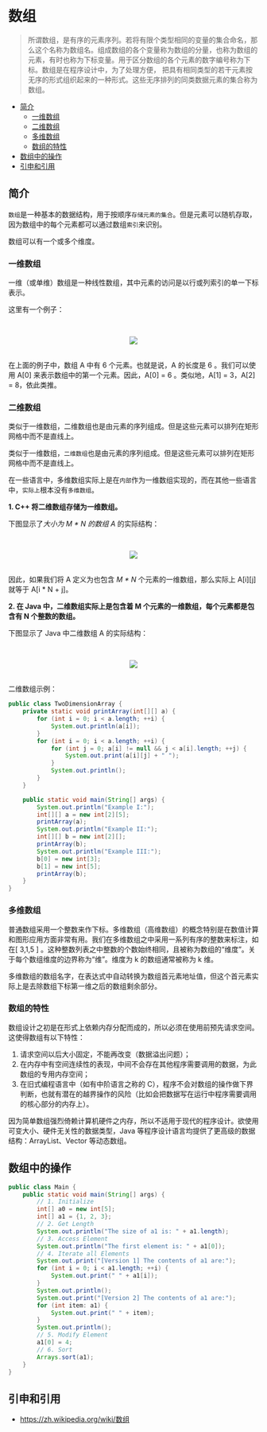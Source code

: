 # 数组

> 所谓数组，是有序的元素序列。若将有限个类型相同的变量的集合命名，那么这个名称为数组名。组成数组的各个变量称为数组的分量，也称为数组的元素，有时也称为下标变量。用于区分数组的各个元素的数字编号称为下标。数组是在程序设计中，为了处理方便， 把具有相同类型的若干元素按无序的形式组织起来的一种形式。这些无序排列的同类数据元素的集合称为数组。

<!-- TOC depthFrom:2 depthTo:3 -->

- [简介](#简介)
    - [一维数组](#一维数组)
    - [二维数组](#二维数组)
    - [多维数组](#多维数组)
    - [数组的特性](#数组的特性)
- [数组中的操作](#数组中的操作)
- [引申和引用](#引申和引用)

<!-- /TOC -->

## 简介

`数组`是一种基本的数据结构，用于按顺序`存储元素的集合`。但是元素可以随机存取，因为数组中的每个元素都可以通过数组`索引`来识别。

数组可以有一个或多个维度。

### 一维数组

一维（或单维）数组是一种线性数组，其中元素的访问是以行或列索引的单一下标表示。

这里有一个例子：

<br><div align="center"><img src="http://dunwu.test.upcdn.net/images/data-structure/array/一维数组.png"/></div><br>

在上面的例子中，数组 A 中有 6 个元素。也就是说，A 的长度是 6 。我们可以使用 A[0] 来表示数组中的第一个元素。因此，A[0] = 6 。类似地，A[1] = 3，A[2] = 8，依此类推。

### 二维数组

类似于一维数组，二维数组也是由元素的序列组成。但是这些元素可以排列在矩形网格中而不是直线上。

类似于一维数组，`二维数组`也是由元素的序列组成。但是这些元素可以排列在矩形网格中而不是直线上。

在一些语言中，多维数组实际上是在`内部`作为一维数组实现的，而在其他一些语言中，`实际上`根本没有`多维数组`。

**1. C++ 将二维数组存储为一维数组。**

下图显示了*大小为 M \* N 的数组 A* 的实际结构：

<br><div align="center"><img src="http://dunwu.test.upcdn.net/images/data-structure/array/C++二维数组.png"/></div><br>

因此，如果我们将 A 定义为也包含 _M \* N_ 个元素的一维数组，那么实际上 A[i][j] 就等于 A[i * N + j]。

**2. 在 Java 中，二维数组实际上是包含着 M 个元素的一维数组，每个元素都是包含有 N 个整数的数组。**

下图显示了 Java 中二维数组 A 的实际结构：

<br><div align="center"><img src="http://dunwu.test.upcdn.net/images/data-structure/array/JAVA二维数组.png"/></div><br>

二维数组示例：

```java
public class TwoDimensionArray {
    private static void printArray(int[][] a) {
        for (int i = 0; i < a.length; ++i) {
            System.out.println(a[i]);
        }
        for (int i = 0; i < a.length; ++i) {
            for (int j = 0; a[i] != null && j < a[i].length; ++j) {
                System.out.print(a[i][j] + " ");
            }
            System.out.println();
        }
    }

    public static void main(String[] args) {
        System.out.println("Example I:");
        int[][] a = new int[2][5];
        printArray(a);
        System.out.println("Example II:");
        int[][] b = new int[2][];
        printArray(b);
        System.out.println("Example III:");
        b[0] = new int[3];
        b[1] = new int[5];
        printArray(b);
    }
}
```

### 多维数组

普通数组采用一个整数来作下标。多维数组（高维数组）的概念特别是在数值计算和图形应用方面非常有用。我们在多维数组之中采用一系列有序的整数来标注，如在[ 3,1,5 ] 。这种整数列表之中整数的个数始终相同，且被称为数组的“维度”。关于每个数组维度的边界称为“维”。维度为 k 的数组通常被称为 k 维。

多维数组的数组名字，在表达式中自动转换为数组首元素地址值，但这个首元素实际上是去除数组下标第一维之后的数组剩余部分。

### 数组的特性

数组设计之初是在形式上依赖内存分配而成的，所以必须在使用前预先请求空间。这使得数组有以下特性：

1. 请求空间以后大小固定，不能再改变（数据溢出问题）；
2. 在内存中有空间连续性的表现，中间不会存在其他程序需要调用的数据，为此数组的专用内存空间；
3. 在旧式编程语言中（如有中阶语言之称的 C），程序不会对数组的操作做下界判断，也就有潜在的越界操作的风险（比如会把数据写在运行中程序需要调用的核心部分的内存上）。

因为简单数组强烈倚赖计算机硬件之内存，所以不适用于现代的程序设计。欲使用可变大小、硬件无关性的数据类型，Java 等程序设计语言均提供了更高级的数据结构：ArrayList、Vector 等动态数组。

## 数组中的操作

```java
public class Main {
    public static void main(String[] args) {
        // 1. Initialize
        int[] a0 = new int[5];
        int[] a1 = {1, 2, 3};
        // 2. Get Length
        System.out.println("The size of a1 is: " + a1.length);
        // 3. Access Element
        System.out.println("The first element is: " + a1[0]);
        // 4. Iterate all Elements
        System.out.print("[Version 1] The contents of a1 are:");
        for (int i = 0; i < a1.length; ++i) {
            System.out.print(" " + a1[i]);
        }
        System.out.println();
        System.out.print("[Version 2] The contents of a1 are:");
        for (int item: a1) {
            System.out.print(" " + item);
        }
        System.out.println();
        // 5. Modify Element
        a1[0] = 4;
        // 6. Sort
        Arrays.sort(a1);
    }
}
```

## 引申和引用

- https://zh.wikipedia.org/wiki/数组
